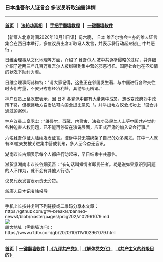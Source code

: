 ### 日本维吾尔人证言会 多议员听取迫害详情
------------------------

#### [首页](https://github.com/gfw-breaker/banned-news3/blob/master/README.md) &nbsp;&nbsp;|&nbsp;&nbsp; [法轮功真相](https://github.com/begood0513/basic/blob/master/README.md)  &nbsp;&nbsp;|&nbsp;&nbsp; [手把手翻墙教程](https://github.com/gfw-breaker/guides/wiki)  &nbsp;&nbsp;|&nbsp;&nbsp; [一键翻墙软件](https://github.com/gfw-breaker/nogfw/blob/master/README.md)  



<div><div class="post_content" itemprop="articleBody">
 <p>
  【新唐人北京时间2020年10月11日讯】周六晚，
  <ok href="https://www.ntdtv.com/gb/日本.htm">
   日本
  </ok>
  维吾尔协会主办的维人证言集会在西日本举行，多位议员出席听取证人发言，并表示将行动起来制止
  <ok href="https://www.ntdtv.com/gb/中共恶行.htm">
   中共恶行
  </ok>
  。
 </p>
 <p>
  日维会理事从文化地理等方面，介绍了
  <ok href="https://www.ntdtv.com/gb/维吾尔人.htm">
   维吾尔人
  </ok>
  被中共逐渐侵略的过程，并详细介绍了近两三年几百万维吾尔人被绑架到集中营的邪恶行径。国际社会也在不知情的状况下助纣为虐。
 </p>
 <p>
  日维会理事阿赫梅特：“请大家记得，这些正在邻国发生著。与中国进行各种交往时多加考量，不要只考虑经济利益，其他都无所谓。”
 </p>
 <p>
  神户议员上畠宽宏表示，因
  <ok href="https://www.ntdtv.com/gb/日本.htm">
   日本
  </ok>
  各党派中都有大量亲中成员，想改变政府对中政策不易，但根据地方自治法可向国会提出意见书。并举出地方议会成功上书国会并通过的案例。
 </p>
 <p>
  神户议员上畠宽宏：“维吾尔、西藏、内蒙古、法轮功及民主人士等中国共产党的各种迫害人权问题，已不能再停留在演说层面，应正式严肃的加入议会行事。”
 </p>
 <p>
  六名维吾尔证人陆续发表证言。控诉中共无端绑架了自己的众多亲友。其中一人就有30位亲友被关进集中营或判刑，多人至今杳无音讯。
 </p>
 <p>
  湖南市长古畑表示每个人都应行动起来，早日结束中共恶性。
 </p>
 <p>
  滋贺县湖南市市长谷畑英吾：“有句话叫知情者即责任者。就是说如果意识到问题的人不作为，就不会有其他人行动。”
 </p>
 <p>
  议员代表发言表示责无旁贷。
 </p>
 <p>
  新唐人日本记者站报导
 </p>
 <div class="single_ad">
 </div>
</div>
</div>
<hr/>
手机上长按并复制下列链接或二维码分享本文章：<br/>
https://github.com/gfw-breaker/banned-news3/blob/master/pages/prog202/a102961079.md <br/>
<a href='https://github.com/gfw-breaker/banned-news3/blob/master/pages/prog202/a102961079.md'><img src='https://github.com/gfw-breaker/banned-news3/blob/master/pages/prog202/a102961079.md.png'/></a> <br/>
原文地址（需翻墙访问）：https://www.ntdtv.com/gb/2020/10/11/a102961079.html


------------------------
#### [首页](https://github.com/gfw-breaker/banned-news3/blob/master/README.md) &nbsp;|&nbsp; [一键翻墙软件](https://github.com/gfw-breaker/nogfw/blob/master/README.md) &nbsp;| [《九评共产党》](https://github.com/gfw-breaker/9ping.md/blob/master/README.md#九评之一评共产党是什么) | [《解体党文化》](https://github.com/gfw-breaker/jtdwh.md/blob/master/README.md) | [《共产主义的终极目的》](https://github.com/gfw-breaker/gczydzjmd.md/blob/master/README.md)


<img src='http://gfw-breaker.win/banned-news3/pages/prog202/a102961079.md' width='0px' height='0px'/>